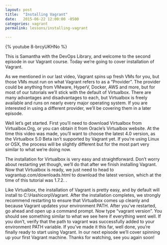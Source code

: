 ```yaml
---
layout: post
title:  "Installing Vagrant"
date:   2015-06-22 12:00:00 -0500
categories: vagrant
permalink: lessons/installing-vagrant

---
```

{% youtube 8-brcyUKHNo %}

This is Samantha with the DevOps Library, and welcome to the second episode in our Vagrant course.  Today we’re going to cover installation of Vagrant.

As we mentioned in our last video, Vagrant spins up fresh VMs for you, but those VMs must run on what Vagrant refers to as a “Provider”.  The provider could be anything from VMware, HyperV, Docker, AWS and more, but for most of our tutorials we’ll stick with the default of Virtualbox.  There are many advantages and disadvantages to each, but Virtualbox is freely available and runs on nearly every major operating system.  If you are interested in using a different provider, we’ll be covering them in a later episode.

Well let’s get started.  First you’ll need to download Virtualbox from Virtualbox.Org, or you can obtain it from Oracle’s Virtualbox website.  At the time this video was made, you’ll want to choose the latest 4.0 version, as the Virtualbox 5.0 Beta isn’t supported by Vagrant yet.  If you’re using Linux or OSX, the process will be slightly different but for the most part very similar to what we’re doing now.

The installation for Virtualbox is very easy and straightforward.  Don’t worry about restarting yet though, we’ll do that after we finish installing Vagrant.  Now that Virtualbox is ready, we just need to head to vagrantup.com/downloads.html to download the latest version, which at the time of this tutorial was 1.7.2.  .

Like Virtualbox, the installation of Vagrant is pretty easy, and by default will install to C:\Hashicorp\Vagrant.  After the installation completes, we strongly recommend restarting to ensure that Virtualbox comes up cleanly and because Vagrant updates your environment PATH.  After you’ve restarted, go ahead and open up a command prompt.  Now type “vagrant version”.  You should see something similar to what we see here if everything went well.  If you don’t, verify that the path to vagrant was successfully added to your environment PATH variable.  If you’ve made it this far, well done, you’re finally ready to start using Vagrant.  In our next episode we’ll cover spinning up your first Vagrant machine.  Thanks for watching, see you again soon!
